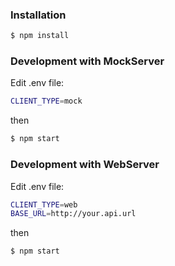 ### Installation

```sh
$ npm install
```

### Development with MockServer

Edit .env file:

```sh
CLIENT_TYPE=mock
```

then

```sh
$ npm start
```


### Development with WebServer

Edit .env file:

```sh
CLIENT_TYPE=web
BASE_URL=http://your.api.url
```

then

```sh
$ npm start
```